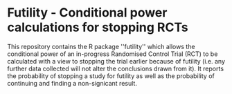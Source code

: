 # Futility - Conditional power calculations for stopping RCTs

This repository contains the R package ''futility'' which allows the conditional power of an in-progress Randomised Control Trial (RCT) to be calculated with a view to stopping the trial earlier because of futility (i.e. any further data collected will not alter the conclusions drawn from it).  It reports the probability of stopping a study for futility as well as the probability of continuing and finding a non-signicant result.
